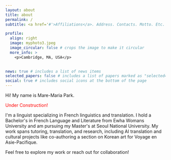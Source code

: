```yaml
---
layout: about
title: about
permalink: /
subtitle: <a href='#'>Affiliations</a>. Address. Contacts. Motto. Etc.

profile:
  align: right
  image: myphoto3.jpeg
  image_circular: false # crops the image to make it circular
  more_info: >
    <p>Cambridge, MA, USA</p>
    

news: true # includes a list of news items
selected_papers: false # includes a list of papers marked as "selected={true}"
social: true # includes social icons at the bottom of the page
---
```


Hi! My name is Mare-Maria Park.

<span style="color: red">Under Construction!</span>


I'm a linguist specializing in French linguistics and translation. I hold a Bachelor's in French Language and Literature from Ewha Womans University and am pursuing my Master's at Seoul National University. My work spans tutoring, translation, and research, including AI translation and cultural projects like co-authoring a section on Korean art for Voyage en Asie-Pacifique.

Feel free to explore my work or reach out for collaboration!